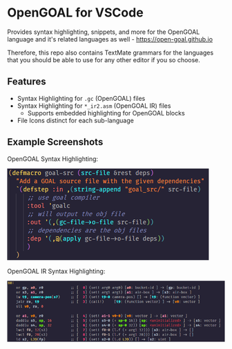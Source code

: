 # OpenGOAL for VSCode

Provides syntax highlighting, snippets, and more for the OpenGOAL language and it's related languages as well - https://open-goal.github.io

Therefore, this repo also contains TextMate grammars for the languages that you should be able to use for any other editor if you so choose.

## Features

- Syntax Highlighting for `.gc` (OpenGOAL) files
- Syntax Highlighting for `*_ir2.asm` (OpenGOAL IR) files
  - Supports embedded highlighting for OpenGOAL blocks
- File Icons distinct for each sub-language

## Example Screenshots

OpenGOAL Syntax Highlighting:

![](docs/img/opengoal-highlighting.png)

OpenGOAL IR Syntax Highlighting:

![](docs/img/opengoal-ir-highlighting.png)
